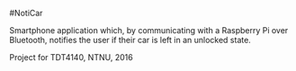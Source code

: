 #NotiCar

Smartphone application which, by communicating with a Raspberry Pi over Bluetooth, notifies the user if their car is left in an unlocked state.

Project for TDT4140, NTNU, 2016

